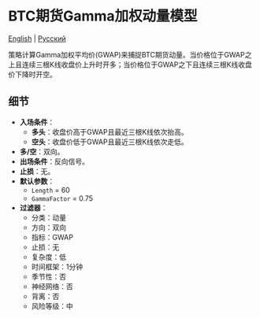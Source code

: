 # BTC期货Gamma加权动量模型
[English](README.md) | [Русский](README_ru.md)

策略计算Gamma加权平均价(GWAP)来捕捉BTC期货动量。当价格位于GWAP之上且连续三根K线收盘价上升时开多；当价格位于GWAP之下且连续三根K线收盘价下降时开空。

## 细节

- **入场条件**：
  - **多头**：收盘价高于GWAP且最近三根K线依次抬高。
  - **空头**：收盘价低于GWAP且最近三根K线依次走低。
- **多/空**：双向。
- **出场条件**：反向信号。
- **止损**：无。
- **默认参数**：
  - `Length` = 60
  - `GammaFactor` = 0.75
- **过滤器**：
  - 分类：动量
  - 方向：双向
  - 指标：GWAP
  - 止损：无
  - 复杂度：低
  - 时间框架：1分钟
  - 季节性：否
  - 神经网络：否
  - 背离：否
  - 风险等级：中
